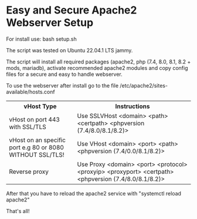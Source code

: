   <body>
    <h1>Easy and Secure Apache2 Webserver Setup</h1>
    <div class="install-instructions">
      <p>For install use: bash setup.sh</p>
      <p>The script was tested on Ubuntu 22.04.1 LTS jammy.</p>
    </div>
    <div>
      <p>The script will install all required packages (apache2, php (7.4, 8.0, 8.1, 8.2 + mods, mariadb), activate recommended apache2 modules and copy config files for a secure and easy to handle webserver.</p>
    </div>
    <div class="config-instructions">
      <p>To use the webserver after install go to the file /etc/apache2/sites-available/hosts.conf</p>
      <table>
        <tr>
          <th>vHost Type</th>
          <th>Instructions</th>
        </tr>
        <tr>
          <td>vHost on port 443 with SSL/TLS</td>
          <td>Use SSLVHost &lt;domain&gt; &lt;path&gt; &lt;certpath&gt; &lt;phpversion (7.4/8.0/8.1/8.2)&gt;</td>
        </tr>
        <tr>
          <td>vHost on an specific port e.g 80 or 8080 WITHOUT SSL/TLS!</td>
          <td>Use VHost &lt;domain&gt; &lt;port&gt; &lt;path&gt; &lt;phpversion (7.4/0.0/8.1/8.2)&gt;</td>
        </tr>
        <tr>
          <td>Reverse proxy</td>
          <td>Use Proxy &lt;domain&gt; &lt;port&gt; &lt;protocol&gt; &lt;proxyip&gt; &lt;proxyport&gt; &lt;certpath&gt; &lt;phpversion (7.4/8.0/8.1/8.2)&gt;</td>
        </tr>
      </table>
      <p>After that you have to reload the apache2 service with "systemctl reload apache2"</p>
    </div>
    <div class="final-instruction">
      <p>That's all!</p>
    </div>
  </body>
